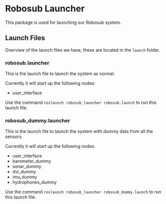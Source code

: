 # Robosub Launcher

This package is used for launching our Robosub system.

## Launch Files
Overview of the launch files we have, these are located in the `launch` folder. 
### robosub.launcher
This is the launch file to launch the system as normal. 

Currently it will start up the following nodes:

- user_interface

Use the command `roslaunch robosub_launcher robosub.launch` to run this launch file. 

### robosub_dummy.launcher
This is the launch file to launch the system with dummy data from all the sensors.

Currently it will start up the following nodes:

- user_interface
- barometer_dummy
- sonar_dummy
- dvl_dummy
- imu_dummy
- hydrophones_dummy

Use the command `roslaunch robosub_launcher robosub_dummy.launch` to run this launch file. 
